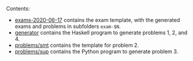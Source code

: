 Contents:
- [exams-2020-06-17](./exams-2020-06-17) contains the exam template, with the generated exams and problems in subfolders `exam-$N`.
- [generator](./generator) contains the Haskell program to generate problems 1, 2, and 4.
- [problems/smt](./problems/smt) contains the template for problem 2.
- [problems/sup](./problems/sup) contains the Python program to generate problem 3.
